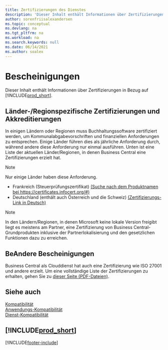 ```yaml
---
title: Zertifizierungen des Dienstes
description: 'Dieser Inhalt enthält Informationen über Zertifizierungen in Bezug auf Business Central, wie z.B. regionsspezifische Zertifikate und Akkreditierungen.'
author: sorenfriisalexandersen
ms.topic: conceptual
ms.devlang: na
ms.tgt_pltfrm: na
ms.workload: na
ms.search.keywords: null
ms.date: 06/14/2021
ms.author: soalex
---
```

# <a name="certifications" />Bescheinigungen

Dieser Inhalt enthält Informationen über Zertifizierungen in Bezug auf [!INCLUDE[prod_short](../includes/prod_short.md)].  

## <a name="countryregion-specific-certifications-and-accreditations" />Länder-/Regionspezifische Zertifizierungen und Akkreditierungen

In einigen Ländern oder Regionen muss Buchhaltungssoftware zertifiziert werden, um Kommunalabgabevorschriften und finanziellen Anforderungen zu entsprechen. Einige Länder führen dies als jährliche Anforderung durch, während andere diese Anforderung nur einmal ausführen. Unten ist eine Liste der aktuellen Länder/Regionen, in denen Business Central eine Zertifizierungen erzielt hat.

> [!NOTE]
> Nur einige Länder haben diese Anforderung.

- Frankreich (Steuerprüfungszertifikat) [(Suche nach dem Produktnamen bei https://certificates.infocert.org/#)](https://certificates.infocert.org/#)  
- Deutschland (enthält auch Österreich und die Schweiz) [(Zertifizierungs-Link in Deutsch)](https://www.bdo.de/de-de/themen/softwarebescheinungen/bdo/microsoft-dynamics-365-business-central)  

> [!NOTE]  
> In den Ländern/Regionen, in denen Microsoft keine lokale Version freigibt liegt es meistens am Partner, eine Zertifizierung von Business Central-Grundprodukten inklusive der Partnerlokalisierung und den gesetzlichen Funktionen dazu zu erreichen.

## <a name="other-certifications" />BeAndere Bescheinigungen

Business Central als Clouddienst hat auch eine Zertifizierung wie ISO 27001 und andere erzielt. Um eine vollständige Liste der Zertifizierungen zu erhalten, gehen Sie zu [dieser Seite (PDF-Dateien)](https://aka.ms/d365-compliance-list).

## <a name="see-also" />Siehe auch

[Kompatibilität](compliance-overview.md)  
[Anwendungs-Kompatibilität](compliance-application-compliance.md)  
[Dienst-Kompatibilität](compliance-service-compliance.md)  

## [!INCLUDE[prod_short](../includes/free_trial_md.md)]


[!INCLUDE[footer-include](../includes/footer-banner.md)]
